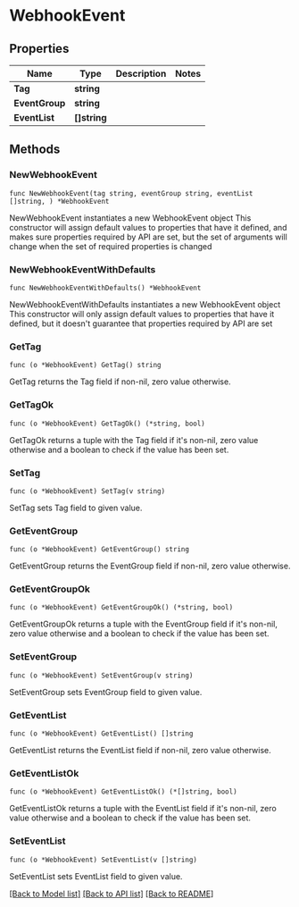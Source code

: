 # WebhookEvent

## Properties

Name | Type | Description | Notes
------------ | ------------- | ------------- | -------------
**Tag** | **string** |  | 
**EventGroup** | **string** |  | 
**EventList** | **[]string** |  | 

## Methods

### NewWebhookEvent

`func NewWebhookEvent(tag string, eventGroup string, eventList []string, ) *WebhookEvent`

NewWebhookEvent instantiates a new WebhookEvent object
This constructor will assign default values to properties that have it defined,
and makes sure properties required by API are set, but the set of arguments
will change when the set of required properties is changed

### NewWebhookEventWithDefaults

`func NewWebhookEventWithDefaults() *WebhookEvent`

NewWebhookEventWithDefaults instantiates a new WebhookEvent object
This constructor will only assign default values to properties that have it defined,
but it doesn't guarantee that properties required by API are set

### GetTag

`func (o *WebhookEvent) GetTag() string`

GetTag returns the Tag field if non-nil, zero value otherwise.

### GetTagOk

`func (o *WebhookEvent) GetTagOk() (*string, bool)`

GetTagOk returns a tuple with the Tag field if it's non-nil, zero value otherwise
and a boolean to check if the value has been set.

### SetTag

`func (o *WebhookEvent) SetTag(v string)`

SetTag sets Tag field to given value.


### GetEventGroup

`func (o *WebhookEvent) GetEventGroup() string`

GetEventGroup returns the EventGroup field if non-nil, zero value otherwise.

### GetEventGroupOk

`func (o *WebhookEvent) GetEventGroupOk() (*string, bool)`

GetEventGroupOk returns a tuple with the EventGroup field if it's non-nil, zero value otherwise
and a boolean to check if the value has been set.

### SetEventGroup

`func (o *WebhookEvent) SetEventGroup(v string)`

SetEventGroup sets EventGroup field to given value.


### GetEventList

`func (o *WebhookEvent) GetEventList() []string`

GetEventList returns the EventList field if non-nil, zero value otherwise.

### GetEventListOk

`func (o *WebhookEvent) GetEventListOk() (*[]string, bool)`

GetEventListOk returns a tuple with the EventList field if it's non-nil, zero value otherwise
and a boolean to check if the value has been set.

### SetEventList

`func (o *WebhookEvent) SetEventList(v []string)`

SetEventList sets EventList field to given value.



[[Back to Model list]](../README.md#documentation-for-models) [[Back to API list]](../README.md#documentation-for-api-endpoints) [[Back to README]](../README.md)


